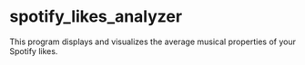 # spotify_likes_analyzer
This program displays and visualizes the average musical properties of your Spotify likes.
